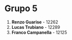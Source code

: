 # Grupo 5

1. __Renzo Guarise__ - 12262
2. __Lucas Trubiano__ - 12289
3. __Franco Campanella__ - 12125
